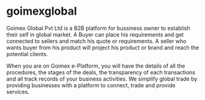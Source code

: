 # goimexglobal
Goimex Global Pvt Ltd is a B2B platform for bussiness owner to establish their self in global market.
A Buyer can place his requirements and get connected to sellers and match his quote or requirements.
A seller who wants buyer from his product will project his product or brand and reach the potential clients.

When you are on Goimex e-Platform, you will have the details of all the procedures, the stages of the deals,
the transparency of each transactions and all track records of your business activities.
We simplify global trade by providing businesses with a platform to connect, trade and provide services.
